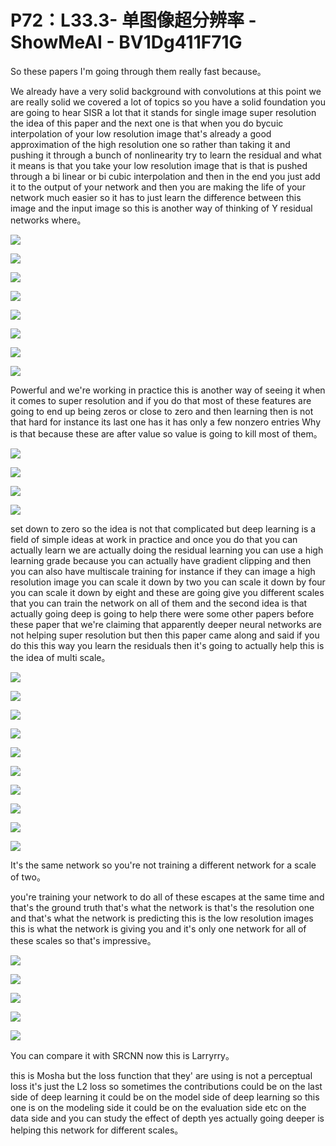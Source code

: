 # P72：L33.3- 单图像超分辨率 - ShowMeAI - BV1Dg411F71G

So these papers I'm going through them really fast because。

We already have a very solid background with convolutions at this point we are really solid we covered a lot of topics so you have a solid foundation you are going to hear SISR a lot that it stands for single image super resolution the idea of this paper and the next one is that when you do bycuic interpolation of your low resolution image that's already a good approximation of the high resolution one so rather than taking it and pushing it through a bunch of nonlinearity try to learn the residual and what it means is that you take your low resolution image that is that is pushed through a bi linear or bi cubic interpolation and then in the end you just add it to the output of your network and then you are making the life of your network much easier so it has to just learn the difference between this image and the input image so this is another way of thinking of Y residual networks where。



![](img/ce62188592ffea17e0c10d7e2da53719_1.png)

![](img/ce62188592ffea17e0c10d7e2da53719_2.png)

![](img/ce62188592ffea17e0c10d7e2da53719_3.png)

![](img/ce62188592ffea17e0c10d7e2da53719_4.png)

![](img/ce62188592ffea17e0c10d7e2da53719_5.png)

![](img/ce62188592ffea17e0c10d7e2da53719_6.png)

![](img/ce62188592ffea17e0c10d7e2da53719_7.png)

![](img/ce62188592ffea17e0c10d7e2da53719_8.png)

Powerful and we're working in practice this is another way of seeing it when it comes to super resolution and if you do that most of these features are going to end up being zeros or close to zero and then learning then is not that hard for instance its last one has it has only a few nonzero entries Why is that because these are after value so value is going to kill most of them。



![](img/ce62188592ffea17e0c10d7e2da53719_10.png)

![](img/ce62188592ffea17e0c10d7e2da53719_11.png)

![](img/ce62188592ffea17e0c10d7e2da53719_12.png)

![](img/ce62188592ffea17e0c10d7e2da53719_13.png)

set down to zero so the idea is not that complicated but deep learning is a field of simple ideas at work in practice and once you do that you can actually learn we are actually doing the residual learning you can use a high learning grade because you can actually have gradient clipping and then you can also have multiscale training for instance if they can image a high resolution image you can scale it down by two you can scale it down by four you can scale it down by eight and these are going give you different scales that you can train the network on all of them and the second idea is that actually going deep is going to help there were some other papers before these paper that we're claiming that apparently deeper neural networks are not helping super resolution but then this paper came along and said if you do this this way you learn the residuals then it's going to actually help this is the idea of multi scale。



![](img/ce62188592ffea17e0c10d7e2da53719_15.png)

![](img/ce62188592ffea17e0c10d7e2da53719_16.png)

![](img/ce62188592ffea17e0c10d7e2da53719_17.png)

![](img/ce62188592ffea17e0c10d7e2da53719_18.png)

![](img/ce62188592ffea17e0c10d7e2da53719_19.png)

![](img/ce62188592ffea17e0c10d7e2da53719_20.png)

![](img/ce62188592ffea17e0c10d7e2da53719_21.png)

![](img/ce62188592ffea17e0c10d7e2da53719_22.png)

![](img/ce62188592ffea17e0c10d7e2da53719_23.png)

![](img/ce62188592ffea17e0c10d7e2da53719_24.png)

It's the same network so you're not training a different network for a scale of two。

 you're training your network to do all of these escapes at the same time and that's the ground truth that's what the network is that's the resolution one and that's what the network is predicting this is the low resolution images this is what the network is giving you and it's only one network for all of these scales so that's impressive。



![](img/ce62188592ffea17e0c10d7e2da53719_26.png)

![](img/ce62188592ffea17e0c10d7e2da53719_27.png)

![](img/ce62188592ffea17e0c10d7e2da53719_28.png)

![](img/ce62188592ffea17e0c10d7e2da53719_29.png)

![](img/ce62188592ffea17e0c10d7e2da53719_30.png)

You can compare it with SRCNN now this is Larryrry。

 this is Mosha but the loss function that they' are using is not a perceptual loss it's just the L2 loss so sometimes the contributions could be on the last side of deep learning it could be on the model side of deep learning so this one is on the modeling side it could be on the evaluation side etc on the data side and you can study the effect of depth yes actually going deeper is helping this network for different scales。

